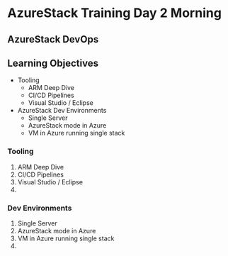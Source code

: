 # AzureStack Training Day 2 Morning
## AzureStack DevOps

## Learning Objectives

* Tooling
    * ARM Deep Dive
    * CI/CD Pipelines
    * Visual Studio / Eclipse
* AzureStack Dev Environments
    * Single Server
    * AzureStack mode in Azure
    * VM in Azure running single stack

### Tooling

1. ARM Deep Dive
1. CI/CD Pipelines
1. Visual Studio / Eclipse
1. 

### Dev Environments

1. Single Server
1. AzureStack mode in Azure
1. VM in Azure running single stack
1. 
